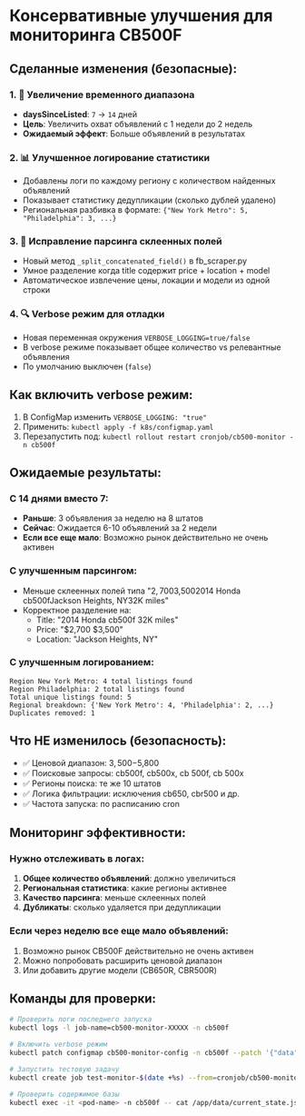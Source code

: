 # Консервативные улучшения для мониторинга CB500F

## Сделанные изменения (безопасные):

### 1. 📅 Увеличение временного диапазона
- **daysSinceListed**: `7` → `14` дней
- **Цель**: Увеличить охват объявлений с 1 недели до 2 недель
- **Ожидаемый эффект**: Больше объявлений в результатах

### 2. 📊 Улучшенное логирование статистики
- Добавлены логи по каждому региону с количеством найденных объявлений
- Показывает статистику дедупликации (сколько дублей удалено)
- Региональная разбивка в формате: `{"New York Metro": 5, "Philadelphia": 3, ...}`

### 3. 🔧 Исправление парсинга склеенных полей
- Новый метод `_split_concatenated_field()` в fb_scraper.py
- Умное разделение когда title содержит price + location + model
- Автоматическое извлечение цены, локации и модели из одной строки

### 4. 🔍 Verbose режим для отладки
- Новая переменная окружения `VERBOSE_LOGGING=true/false`
- В verbose режиме показывает общее количество vs релевантные объявления
- По умолчанию выключен (`false`)

## Как включить verbose режим:

1. В ConfigMap изменить `VERBOSE_LOGGING: "true"`
2. Применить: `kubectl apply -f k8s/configmap.yaml`
3. Перезапустить под: `kubectl rollout restart cronjob/cb500-monitor -n cb500f`

## Ожидаемые результаты:

### С 14 днями вместо 7:
- **Раньше**: 3 объявления за неделю на 8 штатов
- **Сейчас**: Ожидается 6-10 объявлений за 2 недели
- **Если все еще мало**: Возможно рынок действительно не очень активен

### С улучшенным парсингом:
- Меньше склеенных полей типа "$2,700$3,5002014 Honda cb500fJackson Heights, NY32K miles"
- Корректное разделение на:
  - Title: "2014 Honda cb500f 32K miles" 
  - Price: "$2,700 $3,500"
  - Location: "Jackson Heights, NY"

### С улучшенным логированием:
```
Region New York Metro: 4 total listings found
Region Philadelphia: 2 total listings found
Total unique listings found: 5
Regional breakdown: {'New York Metro': 4, 'Philadelphia': 2, ...}
Duplicates removed: 1
```

## Что НЕ изменилось (безопасность):

- ✅ Ценовой диапазон: $3,500-$5,800
- ✅ Поисковые запросы: cb500f, cb500x, cb 500f, cb 500x
- ✅ Регионы поиска: те же 10 штатов
- ✅ Логика фильтрации: исключения cb650, cbr500 и др.
- ✅ Частота запуска: по расписанию cron

## Мониторинг эффективности:

### Нужно отслеживать в логах:
1. **Общее количество объявлений**: должно увеличиться
2. **Региональная статистика**: какие регионы активнее
3. **Качество парсинга**: меньше склеенных полей
4. **Дубликаты**: сколько удаляется при дедупликации

### Если через неделю все еще мало объявлений:
1. Возможно рынок CB500F действительно не очень активен
2. Можно попробовать расширить ценовой диапазон
3. Или добавить другие модели (CB650R, CBR500R)

## Команды для проверки:

```bash
# Проверить логи последнего запуска
kubectl logs -l job-name=cb500-monitor-XXXXX -n cb500f

# Включить verbose режим
kubectl patch configmap cb500-monitor-config -n cb500f --patch '{"data":{"VERBOSE_LOGGING":"true"}}'

# Запустить тестовую задачу
kubectl create job test-monitor-$(date +%s) --from=cronjob/cb500-monitor -n cb500f

# Проверить содержимое базы
kubectl exec -it <pod-name> -n cb500f -- cat /app/data/current_state.json | jq length
```
